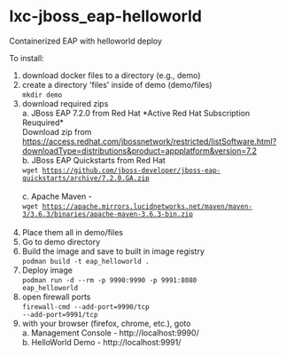 # lxc-jboss_eap-helloworld
Containerized EAP with helloworld deploy

To install:

1. download docker files to a directory (e.g., demo)
2. create a directory 'files' inside of demo (demo/files) <br/>
   <code>mkdir demo</code>
3. download required zips <br/>
   a. JBoss EAP 7.2.0 from Red Hat \*Active Red Hat Subscription Reuquired\* <br/>
      Download zip from https://access.redhat.com/jbossnetwork/restricted/listSoftware.html?downloadType=distributions&product=appplatform&version=7.2 <br/>
   b. JBoss EAP Quickstarts from Red Hat<br/>
      <code>wget https://github.com/jboss-developer/jboss-eap-quickstarts/archive/7.2.0.GA.zip </code><br/>
   c. Apache Maven - <br/>
      <code>wget https://apache.mirrors.lucidnetworks.net/maven/maven-3/3.6.3/binaries/apache-maven-3.6.3-bin.zip </code><br/>
4. Place them all in demo/files
5. Go to demo directory
6. Build the image and save to built in image registry<br/>
   <code>podman build -t eap_helloworld .</code>
7. Deploy image<br/>
   <code>podman run -d --rm -p 9990:9990 -p 9991:8080 eap_helloworld</code>
8. open firewall ports<br/>
   <code>firewall-cmd --add-port=9990/tcp --add-port=9991/tcp</code>
9. with your browser (firefox, chrome, etc.), goto<br/>
   a. Management Console - http://localhost:9990/<br/>
   b. HelloWorld Demo    - http://localhost:9991/<br/>
